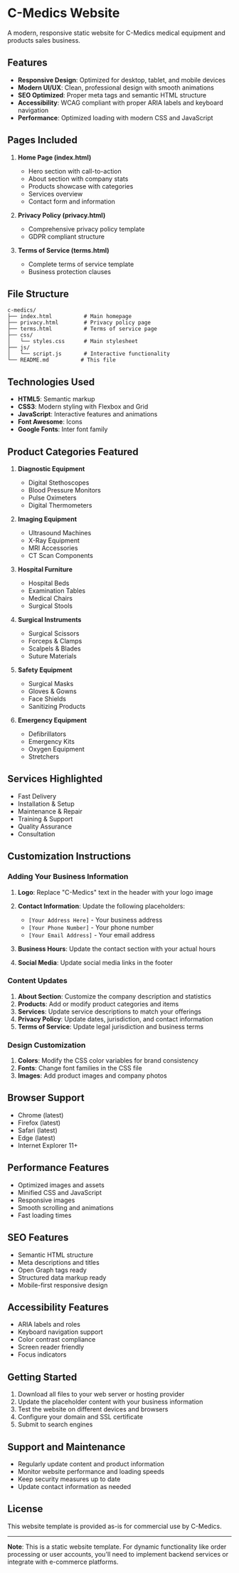 # C-Medics Website

A modern, responsive static website for C-Medics medical equipment and products sales business.

## Features

- **Responsive Design**: Optimized for desktop, tablet, and mobile devices
- **Modern UI/UX**: Clean, professional design with smooth animations
- **SEO Optimized**: Proper meta tags and semantic HTML structure
- **Accessibility**: WCAG compliant with proper ARIA labels and keyboard navigation
- **Performance**: Optimized loading with modern CSS and JavaScript

## Pages Included

1. **Home Page (index.html)**
   - Hero section with call-to-action
   - About section with company stats
   - Products showcase with categories
   - Services overview
   - Contact form and information

2. **Privacy Policy (privacy.html)**
   - Comprehensive privacy policy template
   - GDPR compliant structure

3. **Terms of Service (terms.html)**
   - Complete terms of service template
   - Business protection clauses

## File Structure

```text
c-medics/
├── index.html          # Main homepage
├── privacy.html        # Privacy policy page
├── terms.html          # Terms of service page
├── css/
│   └── styles.css      # Main stylesheet
├── js/
│   └── script.js       # Interactive functionality
└── README.md          # This file
```

## Technologies Used

- **HTML5**: Semantic markup
- **CSS3**: Modern styling with Flexbox and Grid
- **JavaScript**: Interactive features and animations
- **Font Awesome**: Icons
- **Google Fonts**: Inter font family

## Product Categories Featured

1. **Diagnostic Equipment**
   - Digital Stethoscopes
   - Blood Pressure Monitors
   - Pulse Oximeters
   - Digital Thermometers

2. **Imaging Equipment**
   - Ultrasound Machines
   - X-Ray Equipment
   - MRI Accessories
   - CT Scan Components

3. **Hospital Furniture**
   - Hospital Beds
   - Examination Tables
   - Medical Chairs
   - Surgical Stools

4. **Surgical Instruments**
   - Surgical Scissors
   - Forceps & Clamps
   - Scalpels & Blades
   - Suture Materials

5. **Safety Equipment**
   - Surgical Masks
   - Gloves & Gowns
   - Face Shields
   - Sanitizing Products

6. **Emergency Equipment**
   - Defibrillators
   - Emergency Kits
   - Oxygen Equipment
   - Stretchers

## Services Highlighted

- Fast Delivery
- Installation & Setup
- Maintenance & Repair
- Training & Support
- Quality Assurance
- Consultation

## Customization Instructions

### Adding Your Business Information

1. **Logo**: Replace "C-Medics" text in the header with your logo image
2. **Contact Information**: Update the following placeholders:
   - `[Your Address Here]` - Your business address
   - `[Your Phone Number]` - Your phone number
   - `[Your Email Address]` - Your email address

3. **Business Hours**: Update the contact section with your actual hours
4. **Social Media**: Update social media links in the footer

### Content Updates

1. **About Section**: Customize the company description and statistics
2. **Products**: Add or modify product categories and items
3. **Services**: Update service descriptions to match your offerings
4. **Privacy Policy**: Update dates, jurisdiction, and contact information
5. **Terms of Service**: Update legal jurisdiction and business terms

### Design Customization

1. **Colors**: Modify the CSS color variables for brand consistency
2. **Fonts**: Change font families in the CSS file
3. **Images**: Add product images and company photos

## Browser Support

- Chrome (latest)
- Firefox (latest)
- Safari (latest)
- Edge (latest)
- Internet Explorer 11+

## Performance Features

- Optimized images and assets
- Minified CSS and JavaScript
- Responsive images
- Smooth scrolling and animations
- Fast loading times

## SEO Features

- Semantic HTML structure
- Meta descriptions and titles
- Open Graph tags ready
- Structured data markup ready
- Mobile-first responsive design

## Accessibility Features

- ARIA labels and roles
- Keyboard navigation support
- Color contrast compliance
- Screen reader friendly
- Focus indicators

## Getting Started

1. Download all files to your web server or hosting provider
2. Update the placeholder content with your business information
3. Test the website on different devices and browsers
4. Configure your domain and SSL certificate
5. Submit to search engines

## Support and Maintenance

- Regularly update content and product information
- Monitor website performance and loading speeds
- Keep security measures up to date
- Update contact information as needed

## License

This website template is provided as-is for commercial use by C-Medics.

---

**Note**: This is a static website template. For dynamic functionality like order processing or user accounts, you'll need to implement backend services or integrate with e-commerce platforms.

